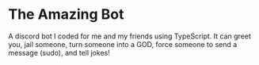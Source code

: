 # The Amazing Bot

A discord bot I coded for me and my friends using TypeScript. It can greet you, jail someone, turn someone into a GOD, force someone to send a message (sudo), and tell jokes!
